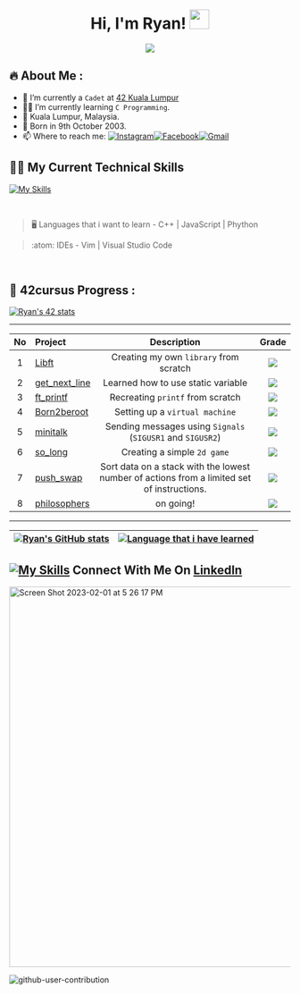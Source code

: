<h1 align="center">Hi, I'm Ryan! <img src="https://media.giphy.com/media/hvRJCLFzcasrR4ia7z/giphy.gif" width="35"></h1>
<p align="center">
  <a href="https://github.com/DenverCoder1/readme-typing-svg"><img src="https://readme-typing-svg.herokuapp.com?lines=42+Kuala+Lumpur+Student;Want%20to%20implement%20a%20real%20life%20Time%20Machine.&center=true&width=500&height=50"></a>
</p>

## 🔥 About Me :
- 🔭 I’m currently a `Cadet` at [42 Kuala Lumpur](https://42kl.edu.my/)
- 🧑‍💻 I’m currently learning `C Programming`.
- 🌱 Kuala Lumpur, Malaysia.
- 👦 Born in 9th October 2003.
- 📫 Where to reach me: <a href="https://www.instagram.com/weijun._/?hl=en" target="_blank"><img src="https://img.shields.io/badge/Instagram-%23E4405F.svg?&style=flat-square&logo=instagram&logoColor=white" alt="Instagram"></a><a href="https://www.facebook.com/ryan.lim.42" target="_blank"><img src="https://img.shields.io/badge/Facebook-%231877F2.svg?&style=flat-square&logo=facebook&logoColor=white" alt="Facebook"><a href="mailto:weijunlimmm@gmail.com" target="_blank"><img src="https://img.shields.io/badge/-Gmail-d95040?style=flat-square&logo=gmail&logoColor=white" alt="Gmail"></a></a>

## 🧑‍💻 My Current Technical Skills

[![My Skills](https://skillicons.dev/icons?i=c,bash,vim,vscode,css,github,figma)](https://skillicons.dev)

<br>

> :desktop_computer:  Languages that i want to learn - C++ | JavaScript | Phython

> :atom:  IDEs - Vim | Visual Studio Code

<br>

## 📝 42cursus Progress :	

[![Ryan's 42 stats](https://badge42.vercel.app/api/v2/cl31j44h0007809mep6of7oak/stats?cursusId=21&coalitionId=180)](https://profile.intra.42.fr/users/welim)

---

| No  | Project                                     | Description                            | Grade   |
| :-: | :------------------------------------------ | :------------------------------------: | :-----: |
| 1   | [Libft](../../../42_libft)                  | Creating my own `library` from scratch | ![](https://badge42.vercel.app/api/v2/cl31j44h0007809mep6of7oak/project/2609986)     |
| 2   | [get_next_line](../../../42_get_next_line)  | Learned how to use static variable     | ![](https://badge42.vercel.app/api/v2/cl31j44h0007809mep6of7oak/project/2609986)     |
| 3   | [ft_printf](../../../42_ft_printf)          | Recreating `printf` from scratch       | ![](https://badge42.vercel.app/api/v2/cl31j44h0007809mep6of7oak/project/2569549)     |
| 4   | [Born2beroot](../../../42_born2beroot)      | Setting up a `virtual machine`         | ![](https://badge42.vercel.app/api/v2/cl31j44h0007809mep6of7oak/project/2609986)     |
| 5  | [minitalk](../../../42_minitalk)             | Sending messages using `Signals` (`SIGUSR1` and `SIGUSR2`) | ![](https://badge42.vercel.app/api/v2/cl31j44h0007809mep6of7oak/project/2609986)     |
| 6   | [so_long](../../../42_so_long)              | Creating a simple `2d game`            | ![](https://badge42.vercel.app/api/v2/cl31j44h0007809mep6of7oak/project/2609986)     |
| 7   | [push_swap](../../../42_push_swap)          | Sort data on a stack with the lowest number of actions from a limited set of instructions.  | ![](https://badge42.vercel.app/api/v2/cl31j44h0007809mep6of7oak/project/2655796)     |
| 8   | [philosophers](../../../42_philosophers)          | on going!                        | ![](https://badge42.vercel.app/api/v2/cl31j44h0007809mep6of7oak/project/2655796)     |

---

| [![Ryan's GitHub stats](https://github-readme-stats.vercel.app/api?username=Ry4nnnn&count_private=true&show_icons=true&hide=issues&hide_border=true&theme=tokyonight)](https://github.com/Ry4nnnn?tab=repositories) | [![Language that i have learned](https://github-readme-stats.vercel.app/api/top-langs/?username=Ry4nnnn&layout=compact&hide_border=true&theme=tokyonight)](https://github.com/Ry4nnnn?tab=repositories) |
|:-:|:-:|

## [![My Skills](https://skillicons.dev/icons?i=linkedin)](https://www.linkedin.com/in/pasqualerossi1/) Connect With Me On [LinkedIn](https://www.linkedin.com/in/pasqualerossi1/)

<img width="681" alt="Screen Shot 2023-02-01 at 5 26 17 PM" src="https://user-images.githubusercontent.com/58959408/215972906-09b46a5d-bd6b-4e2c-8728-9e0912e1c872.png">

![github-user-contribution](https://user-images.githubusercontent.com/58959408/157782696-8bc9ca49-ca61-4ab5-8b83-49c4e76c1a8f.svg)
